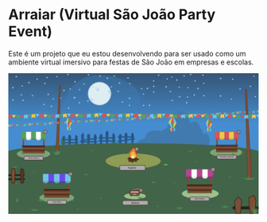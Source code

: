 # Arraiar (Virtual São João Party Event)

Este é um projeto que eu estou desenvolvendo para ser usado como um ambiente virtual imersivo para festas de São João em empresas e escolas.

![Project Screenshot](./screenshot.png)
